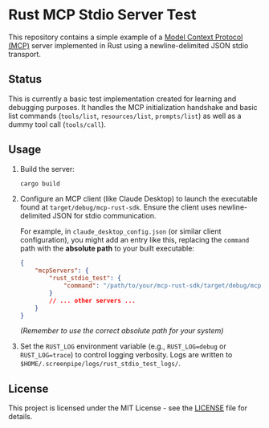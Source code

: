 # Rust MCP Stdio Server Test

This repository contains a simple example of a [Model Context Protocol (MCP)](https://modelcontextprotocol.io/) server implemented in Rust using a newline-delimited JSON stdio transport.

## Status

This is currently a basic test implementation created for learning and debugging purposes. It handles the MCP initialization handshake and basic list commands (`tools/list`, `resources/list`, `prompts/list`) as well as a dummy tool call (`tools/call`).

## Usage

1.  Build the server:
    ```bash
    cargo build
    ```
2.  Configure an MCP client (like Claude Desktop) to launch the executable found at `target/debug/mcp-rust-sdk`. Ensure the client uses newline-delimited JSON for stdio communication.
    
    For example, in `claude_desktop_config.json` (or similar client configuration), you might add an entry like this, replacing the `command` path with the **absolute path** to your built executable:
    ```json
    {
        "mcpServers": {
            "rust_stdio_test": {
                "command": "/path/to/your/mcp-rust-sdk/target/debug/mcp-rust-sdk"
            }
            // ... other servers ...
        }
    }
    ```
    *(Remember to use the correct absolute path for your system)*

3.  Set the `RUST_LOG` environment variable (e.g., `RUST_LOG=debug` or `RUST_LOG=trace`) to control logging verbosity. Logs are written to `$HOME/.screenpipe/logs/rust_stdio_test_logs/`.

## License

This project is licensed under the MIT License - see the [LICENSE](LICENSE) file for details.

